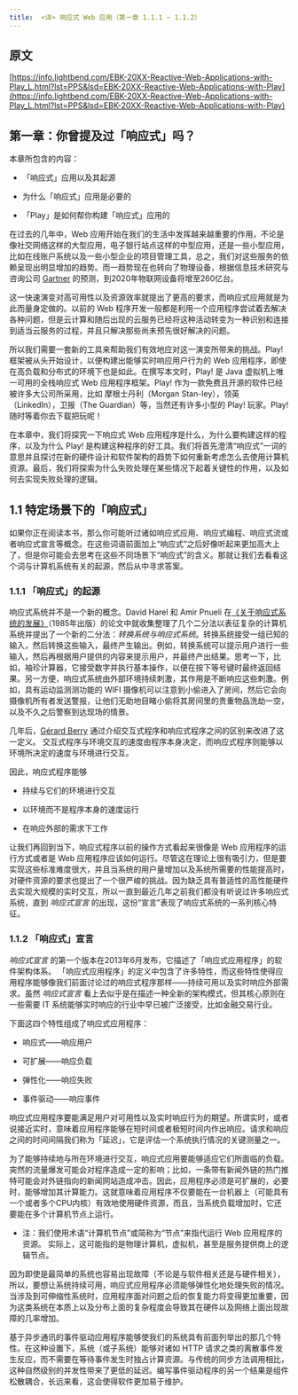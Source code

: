 ```yaml
---
title:  <译> 响应式 Web 应用（第一章 1.1.1 ~ 1.1.2）
---
```


## 原文

[https://info.lightbend.com/EBK-20XX-Reactive-Web-Applications-with-Play_L.html?lst=PPS&lsd=EBK-20XX-Reactive-Web-Applications-with-Play](https://info.lightbend.com/EBK-20XX-Reactive-Web-Applications-with-Play_L.html?lst=PPS&lsd=EBK-20XX-Reactive-Web-Applications-with-Play)

## 第一章：你曾提及过「响应式」吗？

本章所包含的内容：

- 「响应式」应用以及其起源

- 为什么「响应式」应用是必要的

- 「Play」是如何帮你构建「响应式」应用的

在过去的几年中，Web 应用开始在我们的生活中发挥越来越重要的作用，不论是像社交网络这样的大型应用，电子银行站点这样的中型应用，还是一些小型应用，比如在线账户系统以及一些小型企业的项目管理工具，总之，我们对这些服务的依赖呈现出明显增加的趋势。而一趋势现在也转向了物理设备，根据信息技术研究与咨询公司 [Gartner](www.gartner.com/newsroom/id/2636073) 的预测，到2020年物联网设备将增至260亿台。

这一快速演变对高可用性以及资源效率就提出了更高的要求，而响应式应用就是为此而量身定做的。以前的 Web 程序开发一般都是利用一个应用程序尝试着去解决各种问题，但是云计算和随后出现的云服务已经将这种活动转变为一种识别和连接到适当云服务的过程，并且只解决那些尚未预先很好解决的问题。

所以我们需要一套新的工具来帮助我们有效地应对这一演变所带来的挑战。Play! 框架被从头开始设计，以便构建出能够实时响应用户行为的 Web 应用程序，即使在高负载和分布式的环境下也是如此。在撰写本文时，Play! 是 Java 虚拟机上唯一可用的全栈响应式 Web 应用程序框架。Play! 作为一款免费且开源的软件已经被许多大公司所采用，比如 摩根士丹利（Morgan Stan-ley），领英（LinkedIn），卫报（The Guardian）等，当然还有许多小型的 Play! 玩家。Play! 随时等着你去下载把玩呢！

在本章中，我们将探究一下响应式 Web 应用程序是什么，为什么要构建这样的程序，以及为什么 Play! 是构建这种程序的好工具。我们将首先澄清“响应式”一词的意思并且探讨在新的硬件设计和软件架构的趋势下如何重新考虑怎么去使用计算机资源。最后，我们将探索为什么失败处理在某些情况下起着关键性的作用，以及如何去实现失败处理的逻辑。

## 1.1 特定场景下的「响应式」

如果你正在阅读本书，那么你可能听过诸如响应式应用、响应式编程、响应式流或者响应式宣言等概念。在这些词语前面加上“响应式”之后好像听起来更加高大上了，但是你可能会去思考在这些不同场景下“响应式”的含义。那就让我们去看看这个词与计算机系统有关的起源，然后从中寻求答案。

### 1.1.1 「响应式」的起源

响应式系统并不是一个新的概念。David Harel 和 Amir Pnueli 在[《关于响应式系统的发展》](http://mng.bz/p1n3)（1985年出版）的论文中就收集整理了几个二分法以表征复杂的计算机系统并提出了一个新的二分法：*转换系统与响应式系统*。转换系统接受一组已知的输入，然后转换这些输入，最终产生输出。例如，转换系统可以提示用户进行一些输入，然后再根据用户提供的内容来提示用户，并最终产出结果。思考一下，比如，袖珍计算器，它接受数字并执行基本操作，以便在按下等号键时最终返回结果。另一方便，响应式系统由外部环境持续刺激，其作用是不断响应这些刺激。例如，具有运动监测测功能的 WIFI 摄像机可以注意到小偷进入了房间，然后它会向摄像机所有者发送警报，让他们无助地目睹小偷将其房间里的贵重物品洗劫一空，以及不久之后警察到达现场的情景。

几年后，[Gérard Berry](https://hal.inria.fr/inria-00075494/document) 通过介绍交互式程序和响应式程序之间的区别来改进了这一定义。 交互式程序与环境交互的速度由程序本身决定，而响应式程序则能够以环境所决定的速度与环境进行交互。

因此，响应式程序能够

- 持续与它们的环境进行交互

- 以环境而不是程序本身的速度运行

- 在响应外部的需求下工作

让我们再回到当下，响应式程序以前的操作方式看起来很像是 Web 应用程序的运行方式或者是 Web 应用程序应该如何运行。尽管这在理论上很有吸引力，但是要实现这些标准难度很大，并且当系统的用户量增加以及系统所需要的性能提高时，对硬件资源的要求也提出了一个很严峻的挑战。因为缺乏具有普适性的高性能硬件去实现大规模的实时交互，所以一直到最近几年之前我们都没有听说过许多响应式系统，直到 *响应式宣言* 的出现，这份“宣言”表现了响应式系统的一系列核心特征。

### 1.1.2 「响应式」宣言

*响应式宣言* 的第一个版本在2013年6月发布，它描述了「响应式应用程序」的软件架构体系。 「响应式应用程序」的定义中包含了许多特性，而这些特性使得应用程序能够像我们前面讨论过的响应式程序那样——持续可用以及实时响应外部需求。虽然 *响应式宣言* 看上去似乎是在描述一种全新的架构模式，但其核心原则在一些需要 IT 系统能够实时响应的行业中早已被广泛接受，比如金融交易行业。

下面这四个特性组成了响应式应用程序：

- 响应式——响应用户

- 可扩展——响应负载

- 弹性化——响应失败

- 事件驱动——响应事件

响应式应用程序要能满足用户对可用性以及实时响应行为的期望。所谓实时，或者说接近实时，意味着应用程序能够在短时间或者极短时间内作出响应。请求和响应之间的时间间隔我们称为「延迟」，它是评估一个系统执行情况的关键测量之一。

为了能够持续地与所在环境进行交互，响应式应用要能够适应它们所面临的负载。突然的流量爆发可能会对程序造成一定的影响；比如，一条带有新闻外链的热门推特可能会对外链指向的新闻网站造成冲击。因此，应用程序必须是可扩展的，必要时，能够增加其计算能力。这就意味着应用程序不仅要能在一台机器上（可能具有一个或者多个CPU内核）有效地使用硬件资源，而且，当系统负载增加时，它还要能在多个计算机节点上运行。

- 注：我们使用术语“计算机节点”或简称为“节点”来指代运行 Web 应用程序的资源。 实际上，这可能指的是物理计算机，虚拟机，甚至是服务提供商上的逻辑节点。

因为即使是最简单的系统也容易出现故障（不论是与软件相关还是与硬件相关），所以，要想让系统持续可用，响应式应用程序必须能够弹性化地处理失败的情况。当涉及到可伸缩性系统时，应用程序面对问题之后的恢复能力将变得更加重要，因为这类系统在本质上以及分布上面的复杂程度会导致其在硬件以及网络上面出现故障的几率增加。

基于异步通讯的事件驱动应用程序能够使我们的系统具有前面列举出的那几个特性。在这种设置下，系统（或子系统）能够对诸如 HTTP 请求之类的离散事件发生反应，而不需要在等待事件发生时独占计算资源。与传统的同步方法调用相比，这种自然级别的并发性带来了更低的延迟。编写事件驱动程序的另一个结果是组件松散耦合，长远来看，这会使得软件更加易于维护。
